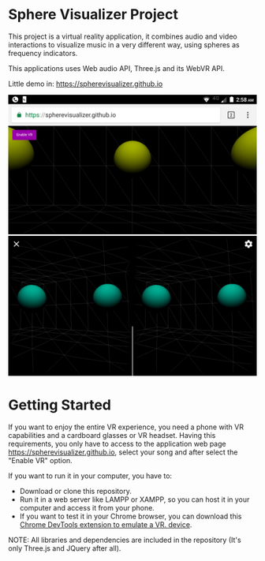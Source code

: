 # Sphere Visualizer Project

This project is a virtual reality application, it combines audio and video interactions to visualize music in a very different way, using spheres as frequency indicators. 

This applications uses Web audio API, Three.js and its WebVR API.

Little demo in: https://spherevisualizer.github.io


![](/src/images/example.png)
![](/src/images/exampleVR.png)


Getting Started
============
If you want to enjoy the entire VR experience, you need a phone with VR capabilities and a cardboard glasses or VR headset. Having this requirements, you only have to access to the application web page https://spherevisualizer.github.io, select your song and after select the "Enable VR" option.

If you want to run it in your computer, you have to:
  - Download or clone this repository.
  - Run it in a web server like LAMPP or XAMPP, so you can host it in your computer and access it from your phone.
  - If you want to test it in your Chrome browser, you can download this [Chrome DevTools extension to emulate a VR. device](https://chrome.google.com/webstore/detail/webvr-api-emulation/gbdnpaebafagioggnhkacnaaahpiefil).

NOTE: All libraries and dependencies are included in the repository (It's only Three.js and JQuery after all).


